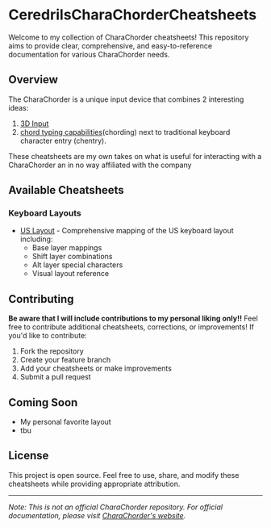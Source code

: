 # CeredrilsCharaChorderCheatsheets

Welcome to my collection of CharaChorder cheatsheets! This repository aims to provide clear, comprehensive, and easy-to-reference documentation for various CharaChorder needs.

## Overview

The CharaChorder is a unique input device that combines 2 interesting ideas:

1. [3D Input](https://www.youtube.com/watch?v=eH87_pgb8yE)
2. [chord typing capabilities](https://en.wikipedia.org/wiki/Chorded_keyboard)(chording) next to traditional keyboard character entry (chentry).

These cheatsheets are my own takes on what is useful for interacting with a CharaChorder an in no way affiliated with the company

## Available Cheatsheets

### Keyboard Layouts

- [US Layout](US_Keylayout.md) - Comprehensive mapping of the US keyboard layout including:
  - Base layer mappings
  - Shift layer combinations
  - Alt layer special characters
  - Visual layout reference

## Contributing

**Be aware that I will include contributions to my personal liking only!!**
Feel free to contribute additional cheatsheets, corrections, or improvements! If you'd like to contribute:

1. Fork the repository
2. Create your feature branch
3. Add your cheatsheets or make improvements
4. Submit a pull request

## Coming Soon

- My personal favorite layout
- tbu

## License

This project is open source. Feel free to use, share, and modify these cheatsheets while providing appropriate attribution.

---

_Note: This is not an official CharaChorder repository. For official documentation, please visit [CharaChorder's website](https://www.charachorder.com)._
